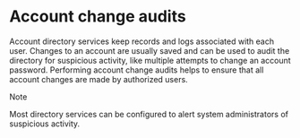 
# Account change audits

Account directory services keep records and logs associated with each user. Changes to an account are usually saved and can be used to audit the directory for suspicious activity, like multiple attempts to change an account password. Performing account change audits helps to ensure that all account changes are made by authorized users.

> [!note]
> Most directory services can be configured to alert system administrators of suspicious activity.